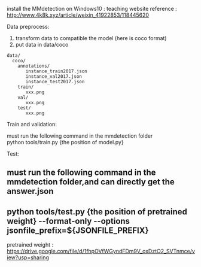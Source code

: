 install the MMdetection on Windows10 : teaching website
                reference : http://www.4k8k.xyz/article/weixin_41922853/118445620

Data preprocess:
  1. transform data to compatible the model (here is coco format)
  2. put data in data/coco
  
    data/  
      coco/  
        annotations/  
           instance_train2017.json  
           instance_val2017.json
           instance_test2017.json
        train/  
           xxx.png  
        val/
           xxx.png
        test/  
           xxx.png  
          


Train and validation:

must run the following command in the mmdetection folder  
python tools/train.py {the position of model.py}
  

Test:

must run the following command in the mmdetection folder,and can directly get the answer.json
----
python tools/test.py {the position of pretrained weight} --format-only --options jsonfile_prefix=${JSONFILE_PREFIX}
----


pretrained weight : 
  https://drive.google.com/file/d/1fhpOVfWGyndFDm9V_oxDztO2_SVTnmce/view?usp=sharing
